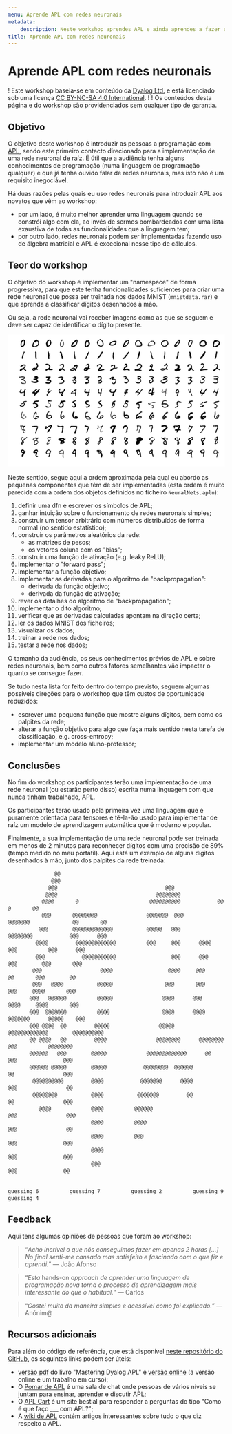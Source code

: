 ```yaml
---
menu: Aprende APL com redes neuronais
metadata:
    description: Neste workshop aprendes APL e ainda aprendes a fazer uma rede neuronal de raíz!
title: Aprende APL com redes neuronais
---
```


# Aprende APL com redes neuronais

! Este workshop baseia-se em conteúdo da [Dyalog Ltd.][Dyalog] e está licenciado sob uma licença [CC BY-NC-SA 4.0 International][license].
!
! Os conteúdos desta página e do workshop são providenciados sem qualquer tipo de garantia.

## Objetivo

O objetivo deste workshop é introduzir as pessoas a programação com [APL], sendo este primeiro contacto direcionado para a implementação de uma rede neuronal de raíz. É útil que a audiência tenha alguns conhecimentos de programação (numa linguagem de programação qualquer) e que já tenha ouvido falar de redes neuronais, mas isto não é um requisito inegociável.

Há duas razões pelas quais eu uso redes neuronais para introduzir APL aos novatos que vêm ao workshop:

 - por um lado, é muito melhor aprender uma linguagem quando se constrói algo com ela, ao invés de sermos bombardeados com uma lista exaustiva de todas as funcionalidades que a linguagem tem;
 - por outro lado, redes neuronais podem ser implementadas fazendo uso de álgebra matricial e APL é excecional nesse tipo de cálculos.


## Teor do workshop

O objetivo do workshop é implementar um "namespace" de forma progressiva, para que este tenha funcionalidades suficientes para criar uma rede neuronal que possa ser treinada nos dados MNIST (`mnistdata.rar`) e que aprenda a classificar dígitos desenhados à mão.

Ou seja, a rede neuronal vai receber imagens como as que se seguem e deve ser capaz de identificar o dígito presente.

![exemploes de imagens dos dados MNIST](MnistExamples.png "Imagem de Josef Steppan, licença CC BY-SA 4.0")

Neste sentido, segue aqui a ordem aproximada pela qual eu abordo as pequenas componentes que têm de ser implementadas (esta ordem é muito parecida com a ordem dos objetos definidos no ficheiro `NeuralNets.apln`):

 1. definir uma dfn e escrever os símbolos de APL;
 2. ganhar intuição sobre o funcionamento de redes neuronais simples;
 3. construir um tensor arbitrário com números distribuídos de forma normal (no sentido estatístico);
 4. construir os parâmetros aleatórios da rede:
    - as matrizes de pesos;
    - os vetores coluna com os "bias";
 5. construir uma função de ativação (e.g. leaky ReLU);
 6. implementar o "forward pass";
 7. implementar a função objetivo;
 8. implementar as derivadas para o algoritmo de "backpropagation":
    - derivada da função objetivo;
    - derivada da função de ativação;
 9. rever os detalhes do algoritmo de "backpropagation";
 10. implementar o dito algoritmo;
 11. verificar que as derivadas calculadas apontam na direção certa;
 12. ler os dados MNIST dos ficheiros;
 13. visualizar os dados;
 14. treinar a rede nos dados;
 15. testar a rede nos dados;

O tamanho da audiência, os seus conhecimentos prévios de APL e sobre redes neuronais, bem como outros fatores semelhantes vão impactar o quanto se consegue fazer.

Se tudo nesta lista for feito dentro do tempo previsto, seguem algumas possíveis direções para o workshop que têm custos de oportunidade reduzidos:

 - escrever uma pequena função que mostre alguns dígitos, bem como os palpites da rede;
 - alterar a função objetivo para algo que faça mais sentido nesta tarefa de classificação, e.g. cross-entropy;
 - implementar um modelo aluno-professor;


## Conclusões

No fim do workshop os participantes terão uma implementação de uma rede neuronal (ou estarão perto disso) escrita numa linguagem com que nunca tinham trabalhado, APL.

Os participantes terão usado pela primeira vez uma linguagem que é puramente orientada para tensores e tê-la-ão usado para implementar de raíz um modelo de aprendizagem automática que é moderno e popular.

Finalmente, a sua implementação de uma rede neuronal pode ser treinada em menos de 2 minutos para reconhecer dígitos com uma precisão de 89% (tempo medido no meu portátil). Aqui está um exemplo de alguns dígitos desenhados à mão, junto dos palpites da rede treinada:

```APL
               @@                                                                                   
              @@@                                                                                   
             @@@                                   @@@                                              
            @@@@                                @@@@@@@@                                            
           @@@@       @                       @@@@@@@@@@            @@                @       @@    
           @@@       @@@@@@@@                @@@@@@@  @@@       @@@@@@@              @@       @@    
          @@@        @@@@@@@@@@@@@           @@@@@   @@@        @@@@@@@@            @@@      @@@    
         @@@@         @@@@@@@@@@@@@          @@@     @@@      @@@@    @@@          @@@      @@@     
         @@@            @@@@@@@@@@@                  @@@      @@@      @@@        @@@       @@@     
        @@@                   @@@@                  @@@@     @@@        @@       @@@        @@      
        @@@   @@@@           @@@@@                 @@@       @@@        @@@     @@@@       @@@      
       @@@   @@@@@@          @@@@@                @@@@      @@@        @@@@     @@@@       @@@      
       @@@  @@@@@@@          @@@@                 @@@@      @@@@    @@@@@@@      @@@@@    @@@       
       @@@ @@@@  @@         @@@@@                @@@@@       @@@@@@@@@@@@@        @@@@@@@@@@        
       @@ @@@@   @@         @@@@                @@@@@@@@      @@@@@@@@ @@@          @@@@@@@@        
       @@@@@@   @@@        @@@@@             @@@@@@@@@@@@@      @@     @@@               @@@        
       @@@@@@ @@@@@        @@@@@            @@@@@@@@  @@@@@@           @@                @@@        
        @@@@@@@@@@         @@@@            @@@@@@@      @@@@          @@@                @@         
        @@@@@@@@           @@@@           @@@@@@@         @@          @@                @@@         
          @@@@             @@@@          @@@@@@                      @@@                @@@         
                           @@@@          @@@@                        @@@                @@          
                           @@@@          @@@                         @@@               @@@          
                           @@@@                                      @@@               @@@          
                           @@@                                       @@@               @@           
                                                                                                    
                                                                                                    
guessing 6          guessing 7          guessing 2          guessing 9          guessing 4          
```

## Feedback

Aqui tens algumas opiniões de pessoas que foram ao workshop:

 > “*Acho incrível o que nós conseguimos fazer em apenas 2 horas [...] No final senti-me cansado mas satisfeito e fascinado com o que fiz e aprendi.*”  &mdash; João Afonso

<!-- -->

 > “*Esta* hands-on *approach de aprender uma linguagem de programação nova torna o processo de aprendizagem mais interessante do que o habitual.*”  &mdash; Carlos

<!-- -->

 > “*Gostei muito da maneira simples e acessível como foi explicado.*”  &mdash; Anónim@


## Recursos adicionais

Para além do código de referência, que está disponível [neste repositório do GitHub][workshops-gh], os seguintes links podem ser úteis:

 - [versão pdf][mdapl-pdf] do livro "Mastering Dyalog APL" e [versão online][mdapl-online] (a versão online é um trabalho em curso);
 - O [Pomar de APL][apl-orchard] é uma sala de chat onde pessoas de vários níveis se juntam para ensinar, aprender e discutir APL;
 - O [APL Cart][aplcart] é um site bestial para responder a perguntas do tipo "Como é que faço ___ com APL?";
 - A [wiki de APL][aplwiki] contém artigos interessantes sobre tudo o que diz respeito a APL.

[APL]: https://aplwiki.com
[license]: https://creativecommons.org/licenses/by-nc-sa/4.0/
[Dyalog]: https://dyalog.com
[workshops-gh]: https://github.com/RojerGS/workshops
[mdapl-pdf]: https://www.dyalog.com/mastering-dyalog-apl.htm
[mdapl-online]: https://rojergs.github.io/MDAPL
[apl-orchard]: https://chat.stackexchange.com/rooms/52405/the-apl-orchard
[aplcart]: https://aplcart.info/
[aplwiki]: https://aplwiki.com
